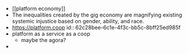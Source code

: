 - [[platform economy]]
- The inequalities created by the gig economy are magnifying existing systemic injustice based on gender, ability, and race.
- https://platform.coop
  id:: 62c28bee-6c1e-4f3c-bb5c-8bff25ed985f
- platform as a service as a coop
	- maybe the agora?
-